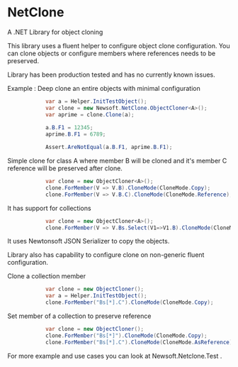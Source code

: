 # NetClone
A .NET Library for object cloning

This library uses a fluent helper to configure object clone configuration. You can clone objects or configure members where references needs to be preserved.

Library has been production tested and has no currently known issues. 

Example :
Deep clone an entire objects with minimal configuration 
```csharp
            var a = Helper.InitTestObject();
		    var clone = new Newsoft.NetClone.ObjectCloner<A>();
            var aprime = clone.Clone(a);
            
            a.B.F1 = 12345;
            aprime.B.F1 = 6789;

            Assert.AreNotEqual(a.B.F1, aprime.B.F1);
```
Simple clone for class A where member B will be cloned and it's member C reference will be preserved after clone.
```csharp
            var clone = new ObjectCloner<A>();
            clone.ForMember(V => V.B).CloneMode(CloneMode.Copy);
            clone.ForMember(V => V.B.C).CloneMode(CloneMode.Reference);
```
It has support for collections
```csharp
            var clone = new ObjectCloner<A>();
            clone.ForMember(V => V.Bs.Select(V1=>V1.B).CloneMode(CloneMode.Copy);
```

It uses Newtonsoft JSON Serializer to copy the objects. 

Library also has capability to configure clone on non-generic fluent configuration.

Clone a collection member
```csharp
            var clone = new ObjectCloner();
            var a = Helper.InitTestObject();
            clone.ForMember("Bs[*].C").CloneMode(CloneMode.Copy);
```

Set member of a collection to preserve reference
```csharp
            var clone = new ObjectCloner();
            clone.ForMember("Bs[*]").CloneMode(CloneMode.Copy);
            clone.ForMember("Bs[*].C").CloneMode(CloneMode.AsReference);
```

For more example and use cases you can look at Newsoft.Netclone.Test .